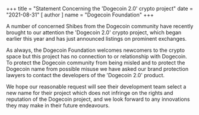 
+++
title = "Statement Concerning the 'Dogecoin 2.0' crypto project"
date = "2021-08-31"
[ author ]
  name = "Dogecoin Foundation"
+++

A number of concerned Shibes from the Dogecoin community have recently brought to our attention the 'Dogecoin 2.0' 
crypto project, which began earlier this year and has just announced listings on prominent exchanges.

As always, the Dogecoin Foundation welcomes newcomers to the crypto space but this project has no connection to or 
relationship with Dogecoin.  To protect the Dogecoin community from being misled and to protect the Dogecoin name 
from possible misuse we have asked our brand protection lawyers to contact the developers of the 'Dogecoin 2.0' 
product.

We hope our reasonable request will see their development team select a new name for their project which does not 
infringe on the rights and reputation of the Dogecoin project, and we look forward to any innovations they may make 
in their future endeavours.